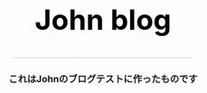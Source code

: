 <!DOCTYPE HTML>
<head>
    <style>
  h1 {
  color: black;
  text-align:center;
  font-size:50px;
}
  h2{
   text-align:center;
   color: gray;
   font-size:5px;
  }
  h3{
     text-align:center; 
  }
</style>
</head>
<div>
    <h1>
        John blog
    </h1>
    <h2>
    ----------------------------------------------------------------------------------------------------------------------------------------
    </h2>
    <h3>
        これはJohnのブログテストに作ったものです
    </h3>
</div>
